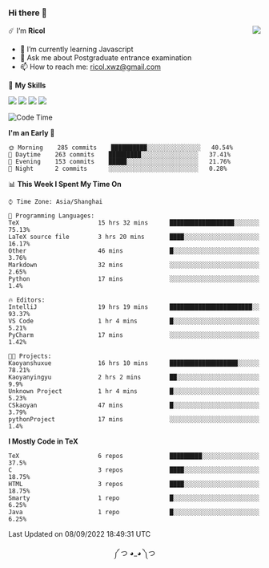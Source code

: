 ### Hi there 👋

<a href="#">
  <img align="right" src="https://github-readme-stats.vercel.app/api?username=Ricolxwz&count_private=true&show_icons=true&theme=prussian" />
</a>

☄️ I‘m **Ricol**

- 🌱 I’m currently learning Javascript
- 💬 Ask me about Postgraduate entrance examination
- 📫 How to reach me: ricol.xwz@gmail.com

🌟 **My Skills**

![](https://img.shields.io/badge/-Git-000000?style=flat-square&logo=git&logoColor=fff)
![](https://img.shields.io/badge/-C-3e74a2?style=flat-square&logo=C&logoColor=fff)
![](https://img.shields.io/badge/-Python-4fc08d?style=flat-square&logo=python&logoColor=fff)
![](https://img.shields.io/badge/-java-ffa500?style=flat-square&logo=java&logoColor=fff)

<!--START_SECTION:waka-->
![Code Time](http://img.shields.io/badge/Code%20Time-309%20hrs%2028%20mins-blue)

**I'm an Early 🐤** 

```text
🌞 Morning    285 commits    ██████████░░░░░░░░░░░░░░░   40.54% 
🌆 Daytime    263 commits    █████████░░░░░░░░░░░░░░░░   37.41% 
🌃 Evening    153 commits    █████░░░░░░░░░░░░░░░░░░░░   21.76% 
🌙 Night      2 commits      ░░░░░░░░░░░░░░░░░░░░░░░░░   0.28%

```


📊 **This Week I Spent My Time On** 

```text
⌚︎ Time Zone: Asia/Shanghai

💬 Programming Languages: 
TeX                      15 hrs 32 mins      ██████████████████░░░░░░░   75.13% 
LaTeX source file        3 hrs 20 mins       ████░░░░░░░░░░░░░░░░░░░░░   16.17% 
Other                    46 mins             █░░░░░░░░░░░░░░░░░░░░░░░░   3.76% 
Markdown                 32 mins             ░░░░░░░░░░░░░░░░░░░░░░░░░   2.65% 
Python                   17 mins             ░░░░░░░░░░░░░░░░░░░░░░░░░   1.4%

🔥 Editors: 
IntelliJ                 19 hrs 19 mins      ███████████████████████░░   93.37% 
VS Code                  1 hr 4 mins         █░░░░░░░░░░░░░░░░░░░░░░░░   5.21% 
PyCharm                  17 mins             ░░░░░░░░░░░░░░░░░░░░░░░░░   1.42%

🐱‍💻 Projects: 
Kaoyanshuxue             16 hrs 10 mins      ███████████████████░░░░░░   78.21% 
Kaoyanyingyu             2 hrs 2 mins        ██░░░░░░░░░░░░░░░░░░░░░░░   9.9% 
Unknown Project          1 hr 4 mins         █░░░░░░░░░░░░░░░░░░░░░░░░   5.23% 
CSkaoyan                 47 mins             █░░░░░░░░░░░░░░░░░░░░░░░░   3.79% 
pythonProject            17 mins             ░░░░░░░░░░░░░░░░░░░░░░░░░   1.4%

```

**I Mostly Code in TeX** 

```text
TeX                      6 repos             █████████░░░░░░░░░░░░░░░░   37.5% 
C                        3 repos             ████░░░░░░░░░░░░░░░░░░░░░   18.75% 
HTML                     3 repos             ████░░░░░░░░░░░░░░░░░░░░░   18.75% 
Smarty                   1 repo              █░░░░░░░░░░░░░░░░░░░░░░░░   6.25% 
Java                     1 repo              █░░░░░░░░░░░░░░░░░░░░░░░░   6.25%

```



 Last Updated on 08/09/2022 18:49:31 UTC
<!--END_SECTION:waka-->

<div align="center">
༼ つ ◕_◕ ༽つ
</div>
